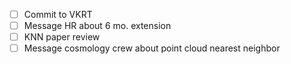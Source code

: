 - [ ] Commit to VKRT
- [ ] Message HR about 6 mo. extension
- [ ] KNN paper review
- [ ] Message cosmology crew about point cloud nearest neighbor